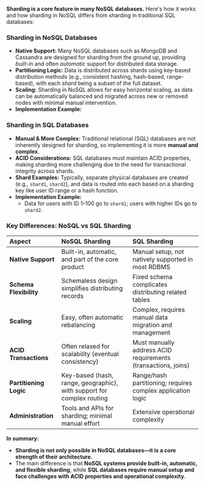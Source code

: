 **Sharding is a core feature in many NoSQL databases.** Here's how it works and how sharding in NoSQL differs from sharding in traditional SQL databases:

### Sharding in NoSQL Databases

- **Native Support:** Many NoSQL databases such as MongoDB and Cassandra are designed for sharding from the ground up, providing *built-in* and often *automatic* support for distributed data storage.
- **Partitioning Logic:** Data is distributed across shards using key-based distribution methods (e.g., consistent hashing, hash-based, range-based), with each *shard* being a subset of the full dataset.
- **Scaling:** Sharding in NoSQL allows for easy horizontal scaling, as data can be automatically balanced and migrated across new or removed nodes with minimal manual intervention.
- **Implementation Example:**


### Sharding in SQL Databases

- **Manual \& More Complex:** Traditional relational (SQL) databases are not inherently designed for sharding, so implementing it is more **manual and complex**.
- **ACID Considerations:** SQL databases must maintain ACID properties, making sharding more challenging due to the need for transactional integrity across shards.
- **Shard Examples:** Typically, separate physical databases are created (e.g., `shard1`, `shard2`), and data is routed into each based on a sharding key like user ID range or a hash function.
- **Implementation Example:**
    - Data for users with ID 1–100 go to `shard1`; users with higher IDs go to `shard2`.


### Key Differences: NoSQL vs SQL Sharding

| Aspect | NoSQL Sharding | SQL Sharding |
| :-- | :-- | :-- |
| **Native Support** | Built-in, automatic, and part of the core product | Manual setup, not natively supported in most RDBMS |
| **Schema Flexibility**     | Schemaless design simplifies distributing records                | Fixed schema complicates distributing related tables     |
| **Scaling** | Easy, often automatic rebalancing| Complex, requires manual data migration and management |
| **ACID Transactions** | Often relaxed for scalability (eventual consistency) | Must manually address ACID requirements (transactions, joins) |
| **Partitioning Logic** | Key-based (hash, range, geographic), with support for complex routing | Range/hash partitioning; requires complex application logic |
| **Administration** | Tools and APIs for sharding; minimal manual effort | Extensive operational complexity |

**In summary:**

- **Sharding is not only possible in NoSQL databases—it is a core strength of their architecture.**
- The main difference is that **NoSQL systems provide built-in, automatic, and flexible sharding**, while **SQL databases require manual setup and face challenges with ACID properties and operational complexity**.


[1]: https://www.risein.com/blog/understanding-sharding-in-database-architecture

[2]: https://www.datacamp.com/blog/database-sharding

[3]: https://www.scylladb.com/glossary/database-sharding/


